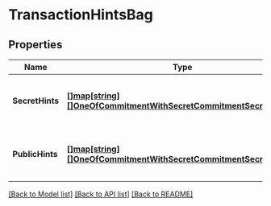 # TransactionHintsBag

## Properties

Name | Type | Description | Notes
------------ | ------------- | ------------- | -------------
**SecretHints** | [**[]map[string][]OneOfCommitmentWithSecretCommitmentSecretProven**](map.md) | Hints which contain secrets, do not share them! | [optional] 
**PublicHints** | [**[]map[string][]OneOfCommitmentWithSecretCommitmentSecretProven**](map.md) | Hints which contain public data only, share them freely! | [optional] 

[[Back to Model list]](../README.md#documentation-for-models) [[Back to API list]](../README.md#documentation-for-api-endpoints) [[Back to README]](../README.md)


